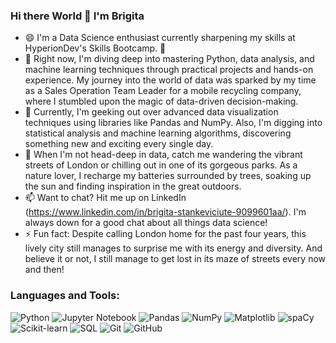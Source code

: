 ### Hi there World 👋 I'm Brigita

- 😄 I'm a Data Science enthusiast currently sharpening my skills at HyperionDev's Skills Bootcamp. 🌟
- 🔭 Right now, I'm diving deep into mastering Python, data analysis, and machine learning techniques through practical projects and hands-on experience. My journey into the world of data was sparked by my time as a Sales Operation Team Leader for a mobile recycling company, where I stumbled upon the magic of data-driven decision-making.
- 🌱 Currently, I'm geeking out over advanced data visualization techniques using libraries like Pandas and NumPy. Also, I'm digging into statistical analysis and machine learning algorithms, discovering something new and exciting every single day.
- 🌳 When I'm not head-deep in data, catch me wandering the vibrant streets of London or chilling out in one of its gorgeous parks. As a nature lover, I recharge my batteries surrounded by trees, soaking up the sun and finding inspiration in the great outdoors.
- 📫 Want to chat? Hit me up on LinkedIn (https://www.linkedin.com/in/brigita-stankeviciute-9099601aa/). I'm always down for a good chat about all things data science!
- ⚡ Fun fact: Despite calling London home for the past four years, this lively city still manages to surprise me with its energy and diversity. And believe it or not, I still manage to get lost in its maze of streets every now and then!

### Languages and Tools:

![Python](https://img.icons8.com/color/48/000000/python.png) ![Jupyter Notebook](https://upload.wikimedia.org/wikipedia/commons/3/38/Jupyter_logo.svg) ![Pandas](https://img.icons8.com/color/48/000000/pandas.png) ![NumPy](https://img.icons8.com/color/48/000000/numpy.png) ![Matplotlib](https://upload.wikimedia.org/wikipedia/commons/0/01/Created_with_Matplotlib-logo.svg) ![spaCy](https://upload.wikimedia.org/wikipedia/commons/thumb/8/88/SpaCy_logo.svg/320px-SpaCy_logo.svg.png) ![Scikit-learn](https://upload.wikimedia.org/wikipedia/commons/thumb/0/05/Scikit_learn_logo_small.svg/260px-Scikit_learn_logo_small.svg.png) ![SQL](https://img.icons8.com/color/48/000000/sql.png) ![Git](https://img.icons8.com/color/48/000000/git.png) ![GitHub](https://img.icons8.com/color/48/000000/github.png)
